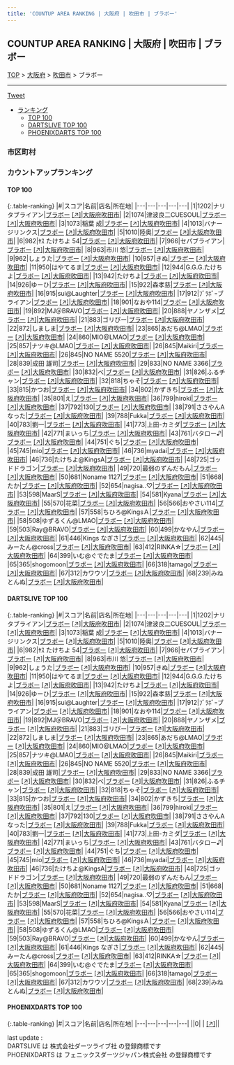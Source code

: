 ```yaml
---
title: 'COUNTUP AREA RANKING | 大阪府 | 吹田市 | ブラボー'
---
```

## COUNTUP AREA RANKING | 大阪府 | 吹田市 | ブラボー

[TOP](/darts/rank/) > [大阪府](/darts/rank/大阪府/) > [吹田市](/darts/rank/大阪府/吹田市/) > ブラボー

___

<a href="https://twitter.com/share?ref_src=twsrc%5Etfw" data-text="COUNTUP AREA RANKING | 大阪府吹田市ブラボー" class="twitter-share-button" data-hashtags="DARTSLIVE,PHOENIXDARTS,darts,ダーツ" data-show-count="false">Tweet</a>

* [ランキング](#カウントアップランキング)
    * [TOP 100](#top-100)
    * [DARTSLIVE TOP 100](#dartslive-top-100)
    * [PHOENIXDARTS TOP 100](#phoenixdarts-top-100)

### 市区町村

<ul>

</ul>

### カウントアップランキング

#### TOP 100



{:.table-ranking}
|#|スコア|名前|店名|所在地|
|---|---|---|---|---|
|1|1202|<span class="rank-name-dl">ナリタブライアン</span>|<a href="/darts/rank/shops/81e2a47eedb2b3d00d9b047a20a7ba1e.html">ブラボー</a> <a href="https://search.dartslive.com/jp/shop/81e2a47eedb2b3d00d9b047a20a7ba1e">[↗]</a>|<a href="/darts/rank/大阪府/吹田市">大阪府吹田市</a>|
|2|1074|<span class="rank-name-dl">津波良二CUESOUL</span>|<a href="/darts/rank/shops/81e2a47eedb2b3d00d9b047a20a7ba1e.html">ブラボー</a> <a href="https://search.dartslive.com/jp/shop/81e2a47eedb2b3d00d9b047a20a7ba1e">[↗]</a>|<a href="/darts/rank/大阪府/吹田市">大阪府吹田市</a>|
|3|1073|<span class="rank-name-dl">稲葉 成</span>|<a href="/darts/rank/shops/81e2a47eedb2b3d00d9b047a20a7ba1e.html">ブラボー</a> <a href="https://search.dartslive.com/jp/shop/81e2a47eedb2b3d00d9b047a20a7ba1e">[↗]</a>|<a href="/darts/rank/大阪府/吹田市">大阪府吹田市</a>|
|4|1013|<span class="rank-name-dl">バナージリンクス</span>|<a href="/darts/rank/shops/81e2a47eedb2b3d00d9b047a20a7ba1e.html">ブラボー</a> <a href="https://search.dartslive.com/jp/shop/81e2a47eedb2b3d00d9b047a20a7ba1e">[↗]</a>|<a href="/darts/rank/大阪府/吹田市">大阪府吹田市</a>|
|5|1010|<span class="rank-name-dl">陸奥</span>|<a href="/darts/rank/shops/81e2a47eedb2b3d00d9b047a20a7ba1e.html">ブラボー</a> <a href="https://search.dartslive.com/jp/shop/81e2a47eedb2b3d00d9b047a20a7ba1e">[↗]</a>|<a href="/darts/rank/大阪府/吹田市">大阪府吹田市</a>|
|6|982|<span class="rank-name-dl">ﾔｽ たけちよ 54</span>|<a href="/darts/rank/shops/81e2a47eedb2b3d00d9b047a20a7ba1e.html">ブラボー</a> <a href="https://search.dartslive.com/jp/shop/81e2a47eedb2b3d00d9b047a20a7ba1e">[↗]</a>|<a href="/darts/rank/大阪府/吹田市">大阪府吹田市</a>|
|7|966|<span class="rank-name-dl">セパブライアン</span>|<a href="/darts/rank/shops/81e2a47eedb2b3d00d9b047a20a7ba1e.html">ブラボー</a> <a href="https://search.dartslive.com/jp/shop/81e2a47eedb2b3d00d9b047a20a7ba1e">[↗]</a>|<a href="/darts/rank/大阪府/吹田市">大阪府吹田市</a>|
|8|963|<span class="rank-name-dl">市川 悠</span>|<a href="/darts/rank/shops/81e2a47eedb2b3d00d9b047a20a7ba1e.html">ブラボー</a> <a href="https://search.dartslive.com/jp/shop/81e2a47eedb2b3d00d9b047a20a7ba1e">[↗]</a>|<a href="/darts/rank/大阪府/吹田市">大阪府吹田市</a>|
|9|962|<span class="rank-name-dl">しょうた</span>|<a href="/darts/rank/shops/81e2a47eedb2b3d00d9b047a20a7ba1e.html">ブラボー</a> <a href="https://search.dartslive.com/jp/shop/81e2a47eedb2b3d00d9b047a20a7ba1e">[↗]</a>|<a href="/darts/rank/大阪府/吹田市">大阪府吹田市</a>|
|10|957|<span class="rank-name-dl">きぬ</span>|<a href="/darts/rank/shops/81e2a47eedb2b3d00d9b047a20a7ba1e.html">ブラボー</a> <a href="https://search.dartslive.com/jp/shop/81e2a47eedb2b3d00d9b047a20a7ba1e">[↗]</a>|<a href="/darts/rank/大阪府/吹田市">大阪府吹田市</a>|
|11|950|<span class="rank-name-dl">はやてるま</span>|<a href="/darts/rank/shops/81e2a47eedb2b3d00d9b047a20a7ba1e.html">ブラボー</a> <a href="https://search.dartslive.com/jp/shop/81e2a47eedb2b3d00d9b047a20a7ba1e">[↗]</a>|<a href="/darts/rank/大阪府/吹田市">大阪府吹田市</a>|
|12|944|<span class="rank-name-dl">G.G.G.たけちよ</span>|<a href="/darts/rank/shops/81e2a47eedb2b3d00d9b047a20a7ba1e.html">ブラボー</a> <a href="https://search.dartslive.com/jp/shop/81e2a47eedb2b3d00d9b047a20a7ba1e">[↗]</a>|<a href="/darts/rank/大阪府/吹田市">大阪府吹田市</a>|
|13|942|<span class="rank-name-dl">たけちよ</span>|<a href="/darts/rank/shops/81e2a47eedb2b3d00d9b047a20a7ba1e.html">ブラボー</a> <a href="https://search.dartslive.com/jp/shop/81e2a47eedb2b3d00d9b047a20a7ba1e">[↗]</a>|<a href="/darts/rank/大阪府/吹田市">大阪府吹田市</a>|
|14|926|<span class="rank-name-dl">ゆーひ</span>|<a href="/darts/rank/shops/81e2a47eedb2b3d00d9b047a20a7ba1e.html">ブラボー</a> <a href="https://search.dartslive.com/jp/shop/81e2a47eedb2b3d00d9b047a20a7ba1e">[↗]</a>|<a href="/darts/rank/大阪府/吹田市">大阪府吹田市</a>|
|15|922|<span class="rank-name-dl">森孝慈</span>|<a href="/darts/rank/shops/81e2a47eedb2b3d00d9b047a20a7ba1e.html">ブラボー</a> <a href="https://search.dartslive.com/jp/shop/81e2a47eedb2b3d00d9b047a20a7ba1e">[↗]</a>|<a href="/darts/rank/大阪府/吹田市">大阪府吹田市</a>|
|16|915|<span class="rank-name-dl">sui@Laughter</span>|<a href="/darts/rank/shops/81e2a47eedb2b3d00d9b047a20a7ba1e.html">ブラボー</a> <a href="https://search.dartslive.com/jp/shop/81e2a47eedb2b3d00d9b047a20a7ba1e">[↗]</a>|<a href="/darts/rank/大阪府/吹田市">大阪府吹田市</a>|
|17|912|<span class="rank-name-dl">ﾌﾞﾗﾎﾞｰブライアン</span>|<a href="/darts/rank/shops/81e2a47eedb2b3d00d9b047a20a7ba1e.html">ブラボー</a> <a href="https://search.dartslive.com/jp/shop/81e2a47eedb2b3d00d9b047a20a7ba1e">[↗]</a>|<a href="/darts/rank/大阪府/吹田市">大阪府吹田市</a>|
|18|901|<span class="rank-name-dl">なおや114</span>|<a href="/darts/rank/shops/81e2a47eedb2b3d00d9b047a20a7ba1e.html">ブラボー</a> <a href="https://search.dartslive.com/jp/shop/81e2a47eedb2b3d00d9b047a20a7ba1e">[↗]</a>|<a href="/darts/rank/大阪府/吹田市">大阪府吹田市</a>|
|19|892|<span class="rank-name-dl">MJ＠BRAVO</span>|<a href="/darts/rank/shops/81e2a47eedb2b3d00d9b047a20a7ba1e.html">ブラボー</a> <a href="https://search.dartslive.com/jp/shop/81e2a47eedb2b3d00d9b047a20a7ba1e">[↗]</a>|<a href="/darts/rank/大阪府/吹田市">大阪府吹田市</a>|
|20|888|<span class="rank-name-dl">ヤノンザメ</span>|<a href="/darts/rank/shops/81e2a47eedb2b3d00d9b047a20a7ba1e.html">ブラボー</a> <a href="https://search.dartslive.com/jp/shop/81e2a47eedb2b3d00d9b047a20a7ba1e">[↗]</a>|<a href="/darts/rank/大阪府/吹田市">大阪府吹田市</a>|
|21|883|<span class="rank-name-dl">ゴリぴー</span>|<a href="/darts/rank/shops/81e2a47eedb2b3d00d9b047a20a7ba1e.html">ブラボー</a> <a href="https://search.dartslive.com/jp/shop/81e2a47eedb2b3d00d9b047a20a7ba1e">[↗]</a>|<a href="/darts/rank/大阪府/吹田市">大阪府吹田市</a>|
|22|872|<span class="rank-name-dl">しましま</span>|<a href="/darts/rank/shops/81e2a47eedb2b3d00d9b047a20a7ba1e.html">ブラボー</a> <a href="https://search.dartslive.com/jp/shop/81e2a47eedb2b3d00d9b047a20a7ba1e">[↗]</a>|<a href="/darts/rank/大阪府/吹田市">大阪府吹田市</a>|
|23|865|<span class="rank-name-dl">あだち@LMAO</span>|<a href="/darts/rank/shops/81e2a47eedb2b3d00d9b047a20a7ba1e.html">ブラボー</a> <a href="https://search.dartslive.com/jp/shop/81e2a47eedb2b3d00d9b047a20a7ba1e">[↗]</a>|<a href="/darts/rank/大阪府/吹田市">大阪府吹田市</a>|
|24|860|<span class="rank-name-dl">MIO@LMAO</span>|<a href="/darts/rank/shops/81e2a47eedb2b3d00d9b047a20a7ba1e.html">ブラボー</a> <a href="https://search.dartslive.com/jp/shop/81e2a47eedb2b3d00d9b047a20a7ba1e">[↗]</a>|<a href="/darts/rank/大阪府/吹田市">大阪府吹田市</a>|
|25|857|<span class="rank-name-dl">ナツキ@LMAO</span>|<a href="/darts/rank/shops/81e2a47eedb2b3d00d9b047a20a7ba1e.html">ブラボー</a> <a href="https://search.dartslive.com/jp/shop/81e2a47eedb2b3d00d9b047a20a7ba1e">[↗]</a>|<a href="/darts/rank/大阪府/吹田市">大阪府吹田市</a>|
|26|845|<span class="rank-name-dl">Maikiri</span>|<a href="/darts/rank/shops/81e2a47eedb2b3d00d9b047a20a7ba1e.html">ブラボー</a> <a href="https://search.dartslive.com/jp/shop/81e2a47eedb2b3d00d9b047a20a7ba1e">[↗]</a>|<a href="/darts/rank/大阪府/吹田市">大阪府吹田市</a>|
|26|845|<span class="rank-name-dl">NO NAME 5520</span>|<a href="/darts/rank/shops/81e2a47eedb2b3d00d9b047a20a7ba1e.html">ブラボー</a> <a href="https://search.dartslive.com/jp/shop/81e2a47eedb2b3d00d9b047a20a7ba1e">[↗]</a>|<a href="/darts/rank/大阪府/吹田市">大阪府吹田市</a>|
|28|839|<span class="rank-name-dl">成田 雄司</span>|<a href="/darts/rank/shops/81e2a47eedb2b3d00d9b047a20a7ba1e.html">ブラボー</a> <a href="https://search.dartslive.com/jp/shop/81e2a47eedb2b3d00d9b047a20a7ba1e">[↗]</a>|<a href="/darts/rank/大阪府/吹田市">大阪府吹田市</a>|
|29|833|<span class="rank-name-dl">NO NAME 3366</span>|<a href="/darts/rank/shops/81e2a47eedb2b3d00d9b047a20a7ba1e.html">ブラボー</a> <a href="https://search.dartslive.com/jp/shop/81e2a47eedb2b3d00d9b047a20a7ba1e">[↗]</a>|<a href="/darts/rank/大阪府/吹田市">大阪府吹田市</a>|
|30|832|<span class="rank-name-dl">べ</span>|<a href="/darts/rank/shops/81e2a47eedb2b3d00d9b047a20a7ba1e.html">ブラボー</a> <a href="https://search.dartslive.com/jp/shop/81e2a47eedb2b3d00d9b047a20a7ba1e">[↗]</a>|<a href="/darts/rank/大阪府/吹田市">大阪府吹田市</a>|
|31|826|<span class="rank-name-dl">ふるチャン</span>|<a href="/darts/rank/shops/81e2a47eedb2b3d00d9b047a20a7ba1e.html">ブラボー</a> <a href="https://search.dartslive.com/jp/shop/81e2a47eedb2b3d00d9b047a20a7ba1e">[↗]</a>|<a href="/darts/rank/大阪府/吹田市">大阪府吹田市</a>|
|32|818|<span class="rank-name-dl">ちゃそ</span>|<a href="/darts/rank/shops/81e2a47eedb2b3d00d9b047a20a7ba1e.html">ブラボー</a> <a href="https://search.dartslive.com/jp/shop/81e2a47eedb2b3d00d9b047a20a7ba1e">[↗]</a>|<a href="/darts/rank/大阪府/吹田市">大阪府吹田市</a>|
|33|815|<span class="rank-name-dl">かつお</span>|<a href="/darts/rank/shops/81e2a47eedb2b3d00d9b047a20a7ba1e.html">ブラボー</a> <a href="https://search.dartslive.com/jp/shop/81e2a47eedb2b3d00d9b047a20a7ba1e">[↗]</a>|<a href="/darts/rank/大阪府/吹田市">大阪府吹田市</a>|
|34|802|<span class="rank-name-dl">かずきち</span>|<a href="/darts/rank/shops/81e2a47eedb2b3d00d9b047a20a7ba1e.html">ブラボー</a> <a href="https://search.dartslive.com/jp/shop/81e2a47eedb2b3d00d9b047a20a7ba1e">[↗]</a>|<a href="/darts/rank/大阪府/吹田市">大阪府吹田市</a>|
|35|801|<span class="rank-name-dl">え</span>|<a href="/darts/rank/shops/81e2a47eedb2b3d00d9b047a20a7ba1e.html">ブラボー</a> <a href="https://search.dartslive.com/jp/shop/81e2a47eedb2b3d00d9b047a20a7ba1e">[↗]</a>|<a href="/darts/rank/大阪府/吹田市">大阪府吹田市</a>|
|36|799|<span class="rank-name-dl">hiroki</span>|<a href="/darts/rank/shops/81e2a47eedb2b3d00d9b047a20a7ba1e.html">ブラボー</a> <a href="https://search.dartslive.com/jp/shop/81e2a47eedb2b3d00d9b047a20a7ba1e">[↗]</a>|<a href="/darts/rank/大阪府/吹田市">大阪府吹田市</a>|
|37|792|<span class="rank-name-dl">130</span>|<a href="/darts/rank/shops/81e2a47eedb2b3d00d9b047a20a7ba1e.html">ブラボー</a> <a href="https://search.dartslive.com/jp/shop/81e2a47eedb2b3d00d9b047a20a7ba1e">[↗]</a>|<a href="/darts/rank/大阪府/吹田市">大阪府吹田市</a>|
|38|791|<span class="rank-name-dl">ささやんAなった</span>|<a href="/darts/rank/shops/81e2a47eedb2b3d00d9b047a20a7ba1e.html">ブラボー</a> <a href="https://search.dartslive.com/jp/shop/81e2a47eedb2b3d00d9b047a20a7ba1e">[↗]</a>|<a href="/darts/rank/大阪府/吹田市">大阪府吹田市</a>|
|39|788|<span class="rank-name-dl">Fukka</span>|<a href="/darts/rank/shops/81e2a47eedb2b3d00d9b047a20a7ba1e.html">ブラボー</a> <a href="https://search.dartslive.com/jp/shop/81e2a47eedb2b3d00d9b047a20a7ba1e">[↗]</a>|<a href="/darts/rank/大阪府/吹田市">大阪府吹田市</a>|
|40|783|<span class="rank-name-dl">劉一</span>|<a href="/darts/rank/shops/81e2a47eedb2b3d00d9b047a20a7ba1e.html">ブラボー</a> <a href="https://search.dartslive.com/jp/shop/81e2a47eedb2b3d00d9b047a20a7ba1e">[↗]</a>|<a href="/darts/rank/大阪府/吹田市">大阪府吹田市</a>|
|41|773|<span class="rank-name-dl">上田-カミダ</span>|<a href="/darts/rank/shops/81e2a47eedb2b3d00d9b047a20a7ba1e.html">ブラボー</a> <a href="https://search.dartslive.com/jp/shop/81e2a47eedb2b3d00d9b047a20a7ba1e">[↗]</a>|<a href="/darts/rank/大阪府/吹田市">大阪府吹田市</a>|
|42|771|<span class="rank-name-dl">まいっち</span>|<a href="/darts/rank/shops/81e2a47eedb2b3d00d9b047a20a7ba1e.html">ブラボー</a> <a href="https://search.dartslive.com/jp/shop/81e2a47eedb2b3d00d9b047a20a7ba1e">[↗]</a>|<a href="/darts/rank/大阪府/吹田市">大阪府吹田市</a>|
|43|761|<span class="rank-name-dl">バタロー♪</span>|<a href="/darts/rank/shops/81e2a47eedb2b3d00d9b047a20a7ba1e.html">ブラボー</a> <a href="https://search.dartslive.com/jp/shop/81e2a47eedb2b3d00d9b047a20a7ba1e">[↗]</a>|<a href="/darts/rank/大阪府/吹田市">大阪府吹田市</a>|
|44|751|<span class="rank-name-dl">ぐち</span>|<a href="/darts/rank/shops/81e2a47eedb2b3d00d9b047a20a7ba1e.html">ブラボー</a> <a href="https://search.dartslive.com/jp/shop/81e2a47eedb2b3d00d9b047a20a7ba1e">[↗]</a>|<a href="/darts/rank/大阪府/吹田市">大阪府吹田市</a>|
|45|745|<span class="rank-name-dl">mio</span>|<a href="/darts/rank/shops/81e2a47eedb2b3d00d9b047a20a7ba1e.html">ブラボー</a> <a href="https://search.dartslive.com/jp/shop/81e2a47eedb2b3d00d9b047a20a7ba1e">[↗]</a>|<a href="/darts/rank/大阪府/吹田市">大阪府吹田市</a>|
|46|736|<span class="rank-name-dl">myadai</span>|<a href="/darts/rank/shops/81e2a47eedb2b3d00d9b047a20a7ba1e.html">ブラボー</a> <a href="https://search.dartslive.com/jp/shop/81e2a47eedb2b3d00d9b047a20a7ba1e">[↗]</a>|<a href="/darts/rank/大阪府/吹田市">大阪府吹田市</a>|
|46|736|<span class="rank-name-dl">たけちよ@KingsA</span>|<a href="/darts/rank/shops/81e2a47eedb2b3d00d9b047a20a7ba1e.html">ブラボー</a> <a href="https://search.dartslive.com/jp/shop/81e2a47eedb2b3d00d9b047a20a7ba1e">[↗]</a>|<a href="/darts/rank/大阪府/吹田市">大阪府吹田市</a>|
|48|725|<span class="rank-name-dl">ゴッドドラゴン</span>|<a href="/darts/rank/shops/81e2a47eedb2b3d00d9b047a20a7ba1e.html">ブラボー</a> <a href="https://search.dartslive.com/jp/shop/81e2a47eedb2b3d00d9b047a20a7ba1e">[↗]</a>|<a href="/darts/rank/大阪府/吹田市">大阪府吹田市</a>|
|49|720|<span class="rank-name-dl">最弱のずんだもん</span>|<a href="/darts/rank/shops/81e2a47eedb2b3d00d9b047a20a7ba1e.html">ブラボー</a> <a href="https://search.dartslive.com/jp/shop/81e2a47eedb2b3d00d9b047a20a7ba1e">[↗]</a>|<a href="/darts/rank/大阪府/吹田市">大阪府吹田市</a>|
|50|681|<span class="rank-name-dl">Noname 1127</span>|<a href="/darts/rank/shops/81e2a47eedb2b3d00d9b047a20a7ba1e.html">ブラボー</a> <a href="https://search.dartslive.com/jp/shop/81e2a47eedb2b3d00d9b047a20a7ba1e">[↗]</a>|<a href="/darts/rank/大阪府/吹田市">大阪府吹田市</a>|
|51|668|<span class="rank-name-dl">たか</span>|<a href="/darts/rank/shops/81e2a47eedb2b3d00d9b047a20a7ba1e.html">ブラボー</a> <a href="https://search.dartslive.com/jp/shop/81e2a47eedb2b3d00d9b047a20a7ba1e">[↗]</a>|<a href="/darts/rank/大阪府/吹田市">大阪府吹田市</a>|
|52|654|<span class="rank-name-dl">nagisa..♡</span>|<a href="/darts/rank/shops/81e2a47eedb2b3d00d9b047a20a7ba1e.html">ブラボー</a> <a href="https://search.dartslive.com/jp/shop/81e2a47eedb2b3d00d9b047a20a7ba1e">[↗]</a>|<a href="/darts/rank/大阪府/吹田市">大阪府吹田市</a>|
|53|598|<span class="rank-name-dl">MaarS</span>|<a href="/darts/rank/shops/81e2a47eedb2b3d00d9b047a20a7ba1e.html">ブラボー</a> <a href="https://search.dartslive.com/jp/shop/81e2a47eedb2b3d00d9b047a20a7ba1e">[↗]</a>|<a href="/darts/rank/大阪府/吹田市">大阪府吹田市</a>|
|54|581|<span class="rank-name-dl">Kyana</span>|<a href="/darts/rank/shops/81e2a47eedb2b3d00d9b047a20a7ba1e.html">ブラボー</a> <a href="https://search.dartslive.com/jp/shop/81e2a47eedb2b3d00d9b047a20a7ba1e">[↗]</a>|<a href="/darts/rank/大阪府/吹田市">大阪府吹田市</a>|
|55|570|<span class="rank-name-dl">花菜</span>|<a href="/darts/rank/shops/81e2a47eedb2b3d00d9b047a20a7ba1e.html">ブラボー</a> <a href="https://search.dartslive.com/jp/shop/81e2a47eedb2b3d00d9b047a20a7ba1e">[↗]</a>|<a href="/darts/rank/大阪府/吹田市">大阪府吹田市</a>|
|56|566|<span class="rank-name-dl">おやさい114</span>|<a href="/darts/rank/shops/81e2a47eedb2b3d00d9b047a20a7ba1e.html">ブラボー</a> <a href="https://search.dartslive.com/jp/shop/81e2a47eedb2b3d00d9b047a20a7ba1e">[↗]</a>|<a href="/darts/rank/大阪府/吹田市">大阪府吹田市</a>|
|57|558|<span class="rank-name-dl">ちひろ@KingsＡ</span>|<a href="/darts/rank/shops/81e2a47eedb2b3d00d9b047a20a7ba1e.html">ブラボー</a> <a href="https://search.dartslive.com/jp/shop/81e2a47eedb2b3d00d9b047a20a7ba1e">[↗]</a>|<a href="/darts/rank/大阪府/吹田市">大阪府吹田市</a>|
|58|508|<span class="rank-name-dl">ゆずるくん@LMAO</span>|<a href="/darts/rank/shops/81e2a47eedb2b3d00d9b047a20a7ba1e.html">ブラボー</a> <a href="https://search.dartslive.com/jp/shop/81e2a47eedb2b3d00d9b047a20a7ba1e">[↗]</a>|<a href="/darts/rank/大阪府/吹田市">大阪府吹田市</a>|
|59|503|<span class="rank-name-dl">Ray@BRAVO</span>|<a href="/darts/rank/shops/81e2a47eedb2b3d00d9b047a20a7ba1e.html">ブラボー</a> <a href="https://search.dartslive.com/jp/shop/81e2a47eedb2b3d00d9b047a20a7ba1e">[↗]</a>|<a href="/darts/rank/大阪府/吹田市">大阪府吹田市</a>|
|60|499|<span class="rank-name-dl">かなやん</span>|<a href="/darts/rank/shops/81e2a47eedb2b3d00d9b047a20a7ba1e.html">ブラボー</a> <a href="https://search.dartslive.com/jp/shop/81e2a47eedb2b3d00d9b047a20a7ba1e">[↗]</a>|<a href="/darts/rank/大阪府/吹田市">大阪府吹田市</a>|
|61|446|<span class="rank-name-dl">Kings なぎさ</span>|<a href="/darts/rank/shops/81e2a47eedb2b3d00d9b047a20a7ba1e.html">ブラボー</a> <a href="https://search.dartslive.com/jp/shop/81e2a47eedb2b3d00d9b047a20a7ba1e">[↗]</a>|<a href="/darts/rank/大阪府/吹田市">大阪府吹田市</a>|
|62|445|<span class="rank-name-dl">みーたん@cross</span>|<a href="/darts/rank/shops/81e2a47eedb2b3d00d9b047a20a7ba1e.html">ブラボー</a> <a href="https://search.dartslive.com/jp/shop/81e2a47eedb2b3d00d9b047a20a7ba1e">[↗]</a>|<a href="/darts/rank/大阪府/吹田市">大阪府吹田市</a>|
|63|412|<span class="rank-name-dl">RINKA☆</span>|<a href="/darts/rank/shops/81e2a47eedb2b3d00d9b047a20a7ba1e.html">ブラボー</a> <a href="https://search.dartslive.com/jp/shop/81e2a47eedb2b3d00d9b047a20a7ba1e">[↗]</a>|<a href="/darts/rank/大阪府/吹田市">大阪府吹田市</a>|
|64|399|<span class="rank-name-dl">いむ@ぐでたま</span>|<a href="/darts/rank/shops/81e2a47eedb2b3d00d9b047a20a7ba1e.html">ブラボー</a> <a href="https://search.dartslive.com/jp/shop/81e2a47eedb2b3d00d9b047a20a7ba1e">[↗]</a>|<a href="/darts/rank/大阪府/吹田市">大阪府吹田市</a>|
|65|365|<span class="rank-name-dl">shogomoon</span>|<a href="/darts/rank/shops/81e2a47eedb2b3d00d9b047a20a7ba1e.html">ブラボー</a> <a href="https://search.dartslive.com/jp/shop/81e2a47eedb2b3d00d9b047a20a7ba1e">[↗]</a>|<a href="/darts/rank/大阪府/吹田市">大阪府吹田市</a>|
|66|318|<span class="rank-name-dl">tamago</span>|<a href="/darts/rank/shops/81e2a47eedb2b3d00d9b047a20a7ba1e.html">ブラボー</a> <a href="https://search.dartslive.com/jp/shop/81e2a47eedb2b3d00d9b047a20a7ba1e">[↗]</a>|<a href="/darts/rank/大阪府/吹田市">大阪府吹田市</a>|
|67|312|<span class="rank-name-dl">カワウソ</span>|<a href="/darts/rank/shops/81e2a47eedb2b3d00d9b047a20a7ba1e.html">ブラボー</a> <a href="https://search.dartslive.com/jp/shop/81e2a47eedb2b3d00d9b047a20a7ba1e">[↗]</a>|<a href="/darts/rank/大阪府/吹田市">大阪府吹田市</a>|
|68|239|<span class="rank-name-dl">みねとんぬ</span>|<a href="/darts/rank/shops/81e2a47eedb2b3d00d9b047a20a7ba1e.html">ブラボー</a> <a href="https://search.dartslive.com/jp/shop/81e2a47eedb2b3d00d9b047a20a7ba1e">[↗]</a>|<a href="/darts/rank/大阪府/吹田市">大阪府吹田市</a>|


#### DARTSLIVE TOP 100



{:.table-ranking}
|#|スコア|名前|店名|所在地|
|---|---|---|---|---|
|1|1202|<span class="rank-name-dl">ナリタブライアン</span>|<a href="/darts/rank/shops/81e2a47eedb2b3d00d9b047a20a7ba1e.html">ブラボー</a> <a href="https://search.dartslive.com/jp/shop/81e2a47eedb2b3d00d9b047a20a7ba1e">[↗]</a>|<a href="/darts/rank/大阪府/吹田市">大阪府吹田市</a>|
|2|1074|<span class="rank-name-dl">津波良二CUESOUL</span>|<a href="/darts/rank/shops/81e2a47eedb2b3d00d9b047a20a7ba1e.html">ブラボー</a> <a href="https://search.dartslive.com/jp/shop/81e2a47eedb2b3d00d9b047a20a7ba1e">[↗]</a>|<a href="/darts/rank/大阪府/吹田市">大阪府吹田市</a>|
|3|1073|<span class="rank-name-dl">稲葉 成</span>|<a href="/darts/rank/shops/81e2a47eedb2b3d00d9b047a20a7ba1e.html">ブラボー</a> <a href="https://search.dartslive.com/jp/shop/81e2a47eedb2b3d00d9b047a20a7ba1e">[↗]</a>|<a href="/darts/rank/大阪府/吹田市">大阪府吹田市</a>|
|4|1013|<span class="rank-name-dl">バナージリンクス</span>|<a href="/darts/rank/shops/81e2a47eedb2b3d00d9b047a20a7ba1e.html">ブラボー</a> <a href="https://search.dartslive.com/jp/shop/81e2a47eedb2b3d00d9b047a20a7ba1e">[↗]</a>|<a href="/darts/rank/大阪府/吹田市">大阪府吹田市</a>|
|5|1010|<span class="rank-name-dl">陸奥</span>|<a href="/darts/rank/shops/81e2a47eedb2b3d00d9b047a20a7ba1e.html">ブラボー</a> <a href="https://search.dartslive.com/jp/shop/81e2a47eedb2b3d00d9b047a20a7ba1e">[↗]</a>|<a href="/darts/rank/大阪府/吹田市">大阪府吹田市</a>|
|6|982|<span class="rank-name-dl">ﾔｽ たけちよ 54</span>|<a href="/darts/rank/shops/81e2a47eedb2b3d00d9b047a20a7ba1e.html">ブラボー</a> <a href="https://search.dartslive.com/jp/shop/81e2a47eedb2b3d00d9b047a20a7ba1e">[↗]</a>|<a href="/darts/rank/大阪府/吹田市">大阪府吹田市</a>|
|7|966|<span class="rank-name-dl">セパブライアン</span>|<a href="/darts/rank/shops/81e2a47eedb2b3d00d9b047a20a7ba1e.html">ブラボー</a> <a href="https://search.dartslive.com/jp/shop/81e2a47eedb2b3d00d9b047a20a7ba1e">[↗]</a>|<a href="/darts/rank/大阪府/吹田市">大阪府吹田市</a>|
|8|963|<span class="rank-name-dl">市川 悠</span>|<a href="/darts/rank/shops/81e2a47eedb2b3d00d9b047a20a7ba1e.html">ブラボー</a> <a href="https://search.dartslive.com/jp/shop/81e2a47eedb2b3d00d9b047a20a7ba1e">[↗]</a>|<a href="/darts/rank/大阪府/吹田市">大阪府吹田市</a>|
|9|962|<span class="rank-name-dl">しょうた</span>|<a href="/darts/rank/shops/81e2a47eedb2b3d00d9b047a20a7ba1e.html">ブラボー</a> <a href="https://search.dartslive.com/jp/shop/81e2a47eedb2b3d00d9b047a20a7ba1e">[↗]</a>|<a href="/darts/rank/大阪府/吹田市">大阪府吹田市</a>|
|10|957|<span class="rank-name-dl">きぬ</span>|<a href="/darts/rank/shops/81e2a47eedb2b3d00d9b047a20a7ba1e.html">ブラボー</a> <a href="https://search.dartslive.com/jp/shop/81e2a47eedb2b3d00d9b047a20a7ba1e">[↗]</a>|<a href="/darts/rank/大阪府/吹田市">大阪府吹田市</a>|
|11|950|<span class="rank-name-dl">はやてるま</span>|<a href="/darts/rank/shops/81e2a47eedb2b3d00d9b047a20a7ba1e.html">ブラボー</a> <a href="https://search.dartslive.com/jp/shop/81e2a47eedb2b3d00d9b047a20a7ba1e">[↗]</a>|<a href="/darts/rank/大阪府/吹田市">大阪府吹田市</a>|
|12|944|<span class="rank-name-dl">G.G.G.たけちよ</span>|<a href="/darts/rank/shops/81e2a47eedb2b3d00d9b047a20a7ba1e.html">ブラボー</a> <a href="https://search.dartslive.com/jp/shop/81e2a47eedb2b3d00d9b047a20a7ba1e">[↗]</a>|<a href="/darts/rank/大阪府/吹田市">大阪府吹田市</a>|
|13|942|<span class="rank-name-dl">たけちよ</span>|<a href="/darts/rank/shops/81e2a47eedb2b3d00d9b047a20a7ba1e.html">ブラボー</a> <a href="https://search.dartslive.com/jp/shop/81e2a47eedb2b3d00d9b047a20a7ba1e">[↗]</a>|<a href="/darts/rank/大阪府/吹田市">大阪府吹田市</a>|
|14|926|<span class="rank-name-dl">ゆーひ</span>|<a href="/darts/rank/shops/81e2a47eedb2b3d00d9b047a20a7ba1e.html">ブラボー</a> <a href="https://search.dartslive.com/jp/shop/81e2a47eedb2b3d00d9b047a20a7ba1e">[↗]</a>|<a href="/darts/rank/大阪府/吹田市">大阪府吹田市</a>|
|15|922|<span class="rank-name-dl">森孝慈</span>|<a href="/darts/rank/shops/81e2a47eedb2b3d00d9b047a20a7ba1e.html">ブラボー</a> <a href="https://search.dartslive.com/jp/shop/81e2a47eedb2b3d00d9b047a20a7ba1e">[↗]</a>|<a href="/darts/rank/大阪府/吹田市">大阪府吹田市</a>|
|16|915|<span class="rank-name-dl">sui@Laughter</span>|<a href="/darts/rank/shops/81e2a47eedb2b3d00d9b047a20a7ba1e.html">ブラボー</a> <a href="https://search.dartslive.com/jp/shop/81e2a47eedb2b3d00d9b047a20a7ba1e">[↗]</a>|<a href="/darts/rank/大阪府/吹田市">大阪府吹田市</a>|
|17|912|<span class="rank-name-dl">ﾌﾞﾗﾎﾞｰブライアン</span>|<a href="/darts/rank/shops/81e2a47eedb2b3d00d9b047a20a7ba1e.html">ブラボー</a> <a href="https://search.dartslive.com/jp/shop/81e2a47eedb2b3d00d9b047a20a7ba1e">[↗]</a>|<a href="/darts/rank/大阪府/吹田市">大阪府吹田市</a>|
|18|901|<span class="rank-name-dl">なおや114</span>|<a href="/darts/rank/shops/81e2a47eedb2b3d00d9b047a20a7ba1e.html">ブラボー</a> <a href="https://search.dartslive.com/jp/shop/81e2a47eedb2b3d00d9b047a20a7ba1e">[↗]</a>|<a href="/darts/rank/大阪府/吹田市">大阪府吹田市</a>|
|19|892|<span class="rank-name-dl">MJ＠BRAVO</span>|<a href="/darts/rank/shops/81e2a47eedb2b3d00d9b047a20a7ba1e.html">ブラボー</a> <a href="https://search.dartslive.com/jp/shop/81e2a47eedb2b3d00d9b047a20a7ba1e">[↗]</a>|<a href="/darts/rank/大阪府/吹田市">大阪府吹田市</a>|
|20|888|<span class="rank-name-dl">ヤノンザメ</span>|<a href="/darts/rank/shops/81e2a47eedb2b3d00d9b047a20a7ba1e.html">ブラボー</a> <a href="https://search.dartslive.com/jp/shop/81e2a47eedb2b3d00d9b047a20a7ba1e">[↗]</a>|<a href="/darts/rank/大阪府/吹田市">大阪府吹田市</a>|
|21|883|<span class="rank-name-dl">ゴリぴー</span>|<a href="/darts/rank/shops/81e2a47eedb2b3d00d9b047a20a7ba1e.html">ブラボー</a> <a href="https://search.dartslive.com/jp/shop/81e2a47eedb2b3d00d9b047a20a7ba1e">[↗]</a>|<a href="/darts/rank/大阪府/吹田市">大阪府吹田市</a>|
|22|872|<span class="rank-name-dl">しましま</span>|<a href="/darts/rank/shops/81e2a47eedb2b3d00d9b047a20a7ba1e.html">ブラボー</a> <a href="https://search.dartslive.com/jp/shop/81e2a47eedb2b3d00d9b047a20a7ba1e">[↗]</a>|<a href="/darts/rank/大阪府/吹田市">大阪府吹田市</a>|
|23|865|<span class="rank-name-dl">あだち@LMAO</span>|<a href="/darts/rank/shops/81e2a47eedb2b3d00d9b047a20a7ba1e.html">ブラボー</a> <a href="https://search.dartslive.com/jp/shop/81e2a47eedb2b3d00d9b047a20a7ba1e">[↗]</a>|<a href="/darts/rank/大阪府/吹田市">大阪府吹田市</a>|
|24|860|<span class="rank-name-dl">MIO@LMAO</span>|<a href="/darts/rank/shops/81e2a47eedb2b3d00d9b047a20a7ba1e.html">ブラボー</a> <a href="https://search.dartslive.com/jp/shop/81e2a47eedb2b3d00d9b047a20a7ba1e">[↗]</a>|<a href="/darts/rank/大阪府/吹田市">大阪府吹田市</a>|
|25|857|<span class="rank-name-dl">ナツキ@LMAO</span>|<a href="/darts/rank/shops/81e2a47eedb2b3d00d9b047a20a7ba1e.html">ブラボー</a> <a href="https://search.dartslive.com/jp/shop/81e2a47eedb2b3d00d9b047a20a7ba1e">[↗]</a>|<a href="/darts/rank/大阪府/吹田市">大阪府吹田市</a>|
|26|845|<span class="rank-name-dl">Maikiri</span>|<a href="/darts/rank/shops/81e2a47eedb2b3d00d9b047a20a7ba1e.html">ブラボー</a> <a href="https://search.dartslive.com/jp/shop/81e2a47eedb2b3d00d9b047a20a7ba1e">[↗]</a>|<a href="/darts/rank/大阪府/吹田市">大阪府吹田市</a>|
|26|845|<span class="rank-name-dl">NO NAME 5520</span>|<a href="/darts/rank/shops/81e2a47eedb2b3d00d9b047a20a7ba1e.html">ブラボー</a> <a href="https://search.dartslive.com/jp/shop/81e2a47eedb2b3d00d9b047a20a7ba1e">[↗]</a>|<a href="/darts/rank/大阪府/吹田市">大阪府吹田市</a>|
|28|839|<span class="rank-name-dl">成田 雄司</span>|<a href="/darts/rank/shops/81e2a47eedb2b3d00d9b047a20a7ba1e.html">ブラボー</a> <a href="https://search.dartslive.com/jp/shop/81e2a47eedb2b3d00d9b047a20a7ba1e">[↗]</a>|<a href="/darts/rank/大阪府/吹田市">大阪府吹田市</a>|
|29|833|<span class="rank-name-dl">NO NAME 3366</span>|<a href="/darts/rank/shops/81e2a47eedb2b3d00d9b047a20a7ba1e.html">ブラボー</a> <a href="https://search.dartslive.com/jp/shop/81e2a47eedb2b3d00d9b047a20a7ba1e">[↗]</a>|<a href="/darts/rank/大阪府/吹田市">大阪府吹田市</a>|
|30|832|<span class="rank-name-dl">べ</span>|<a href="/darts/rank/shops/81e2a47eedb2b3d00d9b047a20a7ba1e.html">ブラボー</a> <a href="https://search.dartslive.com/jp/shop/81e2a47eedb2b3d00d9b047a20a7ba1e">[↗]</a>|<a href="/darts/rank/大阪府/吹田市">大阪府吹田市</a>|
|31|826|<span class="rank-name-dl">ふるチャン</span>|<a href="/darts/rank/shops/81e2a47eedb2b3d00d9b047a20a7ba1e.html">ブラボー</a> <a href="https://search.dartslive.com/jp/shop/81e2a47eedb2b3d00d9b047a20a7ba1e">[↗]</a>|<a href="/darts/rank/大阪府/吹田市">大阪府吹田市</a>|
|32|818|<span class="rank-name-dl">ちゃそ</span>|<a href="/darts/rank/shops/81e2a47eedb2b3d00d9b047a20a7ba1e.html">ブラボー</a> <a href="https://search.dartslive.com/jp/shop/81e2a47eedb2b3d00d9b047a20a7ba1e">[↗]</a>|<a href="/darts/rank/大阪府/吹田市">大阪府吹田市</a>|
|33|815|<span class="rank-name-dl">かつお</span>|<a href="/darts/rank/shops/81e2a47eedb2b3d00d9b047a20a7ba1e.html">ブラボー</a> <a href="https://search.dartslive.com/jp/shop/81e2a47eedb2b3d00d9b047a20a7ba1e">[↗]</a>|<a href="/darts/rank/大阪府/吹田市">大阪府吹田市</a>|
|34|802|<span class="rank-name-dl">かずきち</span>|<a href="/darts/rank/shops/81e2a47eedb2b3d00d9b047a20a7ba1e.html">ブラボー</a> <a href="https://search.dartslive.com/jp/shop/81e2a47eedb2b3d00d9b047a20a7ba1e">[↗]</a>|<a href="/darts/rank/大阪府/吹田市">大阪府吹田市</a>|
|35|801|<span class="rank-name-dl">え</span>|<a href="/darts/rank/shops/81e2a47eedb2b3d00d9b047a20a7ba1e.html">ブラボー</a> <a href="https://search.dartslive.com/jp/shop/81e2a47eedb2b3d00d9b047a20a7ba1e">[↗]</a>|<a href="/darts/rank/大阪府/吹田市">大阪府吹田市</a>|
|36|799|<span class="rank-name-dl">hiroki</span>|<a href="/darts/rank/shops/81e2a47eedb2b3d00d9b047a20a7ba1e.html">ブラボー</a> <a href="https://search.dartslive.com/jp/shop/81e2a47eedb2b3d00d9b047a20a7ba1e">[↗]</a>|<a href="/darts/rank/大阪府/吹田市">大阪府吹田市</a>|
|37|792|<span class="rank-name-dl">130</span>|<a href="/darts/rank/shops/81e2a47eedb2b3d00d9b047a20a7ba1e.html">ブラボー</a> <a href="https://search.dartslive.com/jp/shop/81e2a47eedb2b3d00d9b047a20a7ba1e">[↗]</a>|<a href="/darts/rank/大阪府/吹田市">大阪府吹田市</a>|
|38|791|<span class="rank-name-dl">ささやんAなった</span>|<a href="/darts/rank/shops/81e2a47eedb2b3d00d9b047a20a7ba1e.html">ブラボー</a> <a href="https://search.dartslive.com/jp/shop/81e2a47eedb2b3d00d9b047a20a7ba1e">[↗]</a>|<a href="/darts/rank/大阪府/吹田市">大阪府吹田市</a>|
|39|788|<span class="rank-name-dl">Fukka</span>|<a href="/darts/rank/shops/81e2a47eedb2b3d00d9b047a20a7ba1e.html">ブラボー</a> <a href="https://search.dartslive.com/jp/shop/81e2a47eedb2b3d00d9b047a20a7ba1e">[↗]</a>|<a href="/darts/rank/大阪府/吹田市">大阪府吹田市</a>|
|40|783|<span class="rank-name-dl">劉一</span>|<a href="/darts/rank/shops/81e2a47eedb2b3d00d9b047a20a7ba1e.html">ブラボー</a> <a href="https://search.dartslive.com/jp/shop/81e2a47eedb2b3d00d9b047a20a7ba1e">[↗]</a>|<a href="/darts/rank/大阪府/吹田市">大阪府吹田市</a>|
|41|773|<span class="rank-name-dl">上田-カミダ</span>|<a href="/darts/rank/shops/81e2a47eedb2b3d00d9b047a20a7ba1e.html">ブラボー</a> <a href="https://search.dartslive.com/jp/shop/81e2a47eedb2b3d00d9b047a20a7ba1e">[↗]</a>|<a href="/darts/rank/大阪府/吹田市">大阪府吹田市</a>|
|42|771|<span class="rank-name-dl">まいっち</span>|<a href="/darts/rank/shops/81e2a47eedb2b3d00d9b047a20a7ba1e.html">ブラボー</a> <a href="https://search.dartslive.com/jp/shop/81e2a47eedb2b3d00d9b047a20a7ba1e">[↗]</a>|<a href="/darts/rank/大阪府/吹田市">大阪府吹田市</a>|
|43|761|<span class="rank-name-dl">バタロー♪</span>|<a href="/darts/rank/shops/81e2a47eedb2b3d00d9b047a20a7ba1e.html">ブラボー</a> <a href="https://search.dartslive.com/jp/shop/81e2a47eedb2b3d00d9b047a20a7ba1e">[↗]</a>|<a href="/darts/rank/大阪府/吹田市">大阪府吹田市</a>|
|44|751|<span class="rank-name-dl">ぐち</span>|<a href="/darts/rank/shops/81e2a47eedb2b3d00d9b047a20a7ba1e.html">ブラボー</a> <a href="https://search.dartslive.com/jp/shop/81e2a47eedb2b3d00d9b047a20a7ba1e">[↗]</a>|<a href="/darts/rank/大阪府/吹田市">大阪府吹田市</a>|
|45|745|<span class="rank-name-dl">mio</span>|<a href="/darts/rank/shops/81e2a47eedb2b3d00d9b047a20a7ba1e.html">ブラボー</a> <a href="https://search.dartslive.com/jp/shop/81e2a47eedb2b3d00d9b047a20a7ba1e">[↗]</a>|<a href="/darts/rank/大阪府/吹田市">大阪府吹田市</a>|
|46|736|<span class="rank-name-dl">myadai</span>|<a href="/darts/rank/shops/81e2a47eedb2b3d00d9b047a20a7ba1e.html">ブラボー</a> <a href="https://search.dartslive.com/jp/shop/81e2a47eedb2b3d00d9b047a20a7ba1e">[↗]</a>|<a href="/darts/rank/大阪府/吹田市">大阪府吹田市</a>|
|46|736|<span class="rank-name-dl">たけちよ@KingsA</span>|<a href="/darts/rank/shops/81e2a47eedb2b3d00d9b047a20a7ba1e.html">ブラボー</a> <a href="https://search.dartslive.com/jp/shop/81e2a47eedb2b3d00d9b047a20a7ba1e">[↗]</a>|<a href="/darts/rank/大阪府/吹田市">大阪府吹田市</a>|
|48|725|<span class="rank-name-dl">ゴッドドラゴン</span>|<a href="/darts/rank/shops/81e2a47eedb2b3d00d9b047a20a7ba1e.html">ブラボー</a> <a href="https://search.dartslive.com/jp/shop/81e2a47eedb2b3d00d9b047a20a7ba1e">[↗]</a>|<a href="/darts/rank/大阪府/吹田市">大阪府吹田市</a>|
|49|720|<span class="rank-name-dl">最弱のずんだもん</span>|<a href="/darts/rank/shops/81e2a47eedb2b3d00d9b047a20a7ba1e.html">ブラボー</a> <a href="https://search.dartslive.com/jp/shop/81e2a47eedb2b3d00d9b047a20a7ba1e">[↗]</a>|<a href="/darts/rank/大阪府/吹田市">大阪府吹田市</a>|
|50|681|<span class="rank-name-dl">Noname 1127</span>|<a href="/darts/rank/shops/81e2a47eedb2b3d00d9b047a20a7ba1e.html">ブラボー</a> <a href="https://search.dartslive.com/jp/shop/81e2a47eedb2b3d00d9b047a20a7ba1e">[↗]</a>|<a href="/darts/rank/大阪府/吹田市">大阪府吹田市</a>|
|51|668|<span class="rank-name-dl">たか</span>|<a href="/darts/rank/shops/81e2a47eedb2b3d00d9b047a20a7ba1e.html">ブラボー</a> <a href="https://search.dartslive.com/jp/shop/81e2a47eedb2b3d00d9b047a20a7ba1e">[↗]</a>|<a href="/darts/rank/大阪府/吹田市">大阪府吹田市</a>|
|52|654|<span class="rank-name-dl">nagisa..♡</span>|<a href="/darts/rank/shops/81e2a47eedb2b3d00d9b047a20a7ba1e.html">ブラボー</a> <a href="https://search.dartslive.com/jp/shop/81e2a47eedb2b3d00d9b047a20a7ba1e">[↗]</a>|<a href="/darts/rank/大阪府/吹田市">大阪府吹田市</a>|
|53|598|<span class="rank-name-dl">MaarS</span>|<a href="/darts/rank/shops/81e2a47eedb2b3d00d9b047a20a7ba1e.html">ブラボー</a> <a href="https://search.dartslive.com/jp/shop/81e2a47eedb2b3d00d9b047a20a7ba1e">[↗]</a>|<a href="/darts/rank/大阪府/吹田市">大阪府吹田市</a>|
|54|581|<span class="rank-name-dl">Kyana</span>|<a href="/darts/rank/shops/81e2a47eedb2b3d00d9b047a20a7ba1e.html">ブラボー</a> <a href="https://search.dartslive.com/jp/shop/81e2a47eedb2b3d00d9b047a20a7ba1e">[↗]</a>|<a href="/darts/rank/大阪府/吹田市">大阪府吹田市</a>|
|55|570|<span class="rank-name-dl">花菜</span>|<a href="/darts/rank/shops/81e2a47eedb2b3d00d9b047a20a7ba1e.html">ブラボー</a> <a href="https://search.dartslive.com/jp/shop/81e2a47eedb2b3d00d9b047a20a7ba1e">[↗]</a>|<a href="/darts/rank/大阪府/吹田市">大阪府吹田市</a>|
|56|566|<span class="rank-name-dl">おやさい114</span>|<a href="/darts/rank/shops/81e2a47eedb2b3d00d9b047a20a7ba1e.html">ブラボー</a> <a href="https://search.dartslive.com/jp/shop/81e2a47eedb2b3d00d9b047a20a7ba1e">[↗]</a>|<a href="/darts/rank/大阪府/吹田市">大阪府吹田市</a>|
|57|558|<span class="rank-name-dl">ちひろ@KingsＡ</span>|<a href="/darts/rank/shops/81e2a47eedb2b3d00d9b047a20a7ba1e.html">ブラボー</a> <a href="https://search.dartslive.com/jp/shop/81e2a47eedb2b3d00d9b047a20a7ba1e">[↗]</a>|<a href="/darts/rank/大阪府/吹田市">大阪府吹田市</a>|
|58|508|<span class="rank-name-dl">ゆずるくん@LMAO</span>|<a href="/darts/rank/shops/81e2a47eedb2b3d00d9b047a20a7ba1e.html">ブラボー</a> <a href="https://search.dartslive.com/jp/shop/81e2a47eedb2b3d00d9b047a20a7ba1e">[↗]</a>|<a href="/darts/rank/大阪府/吹田市">大阪府吹田市</a>|
|59|503|<span class="rank-name-dl">Ray@BRAVO</span>|<a href="/darts/rank/shops/81e2a47eedb2b3d00d9b047a20a7ba1e.html">ブラボー</a> <a href="https://search.dartslive.com/jp/shop/81e2a47eedb2b3d00d9b047a20a7ba1e">[↗]</a>|<a href="/darts/rank/大阪府/吹田市">大阪府吹田市</a>|
|60|499|<span class="rank-name-dl">かなやん</span>|<a href="/darts/rank/shops/81e2a47eedb2b3d00d9b047a20a7ba1e.html">ブラボー</a> <a href="https://search.dartslive.com/jp/shop/81e2a47eedb2b3d00d9b047a20a7ba1e">[↗]</a>|<a href="/darts/rank/大阪府/吹田市">大阪府吹田市</a>|
|61|446|<span class="rank-name-dl">Kings なぎさ</span>|<a href="/darts/rank/shops/81e2a47eedb2b3d00d9b047a20a7ba1e.html">ブラボー</a> <a href="https://search.dartslive.com/jp/shop/81e2a47eedb2b3d00d9b047a20a7ba1e">[↗]</a>|<a href="/darts/rank/大阪府/吹田市">大阪府吹田市</a>|
|62|445|<span class="rank-name-dl">みーたん@cross</span>|<a href="/darts/rank/shops/81e2a47eedb2b3d00d9b047a20a7ba1e.html">ブラボー</a> <a href="https://search.dartslive.com/jp/shop/81e2a47eedb2b3d00d9b047a20a7ba1e">[↗]</a>|<a href="/darts/rank/大阪府/吹田市">大阪府吹田市</a>|
|63|412|<span class="rank-name-dl">RINKA☆</span>|<a href="/darts/rank/shops/81e2a47eedb2b3d00d9b047a20a7ba1e.html">ブラボー</a> <a href="https://search.dartslive.com/jp/shop/81e2a47eedb2b3d00d9b047a20a7ba1e">[↗]</a>|<a href="/darts/rank/大阪府/吹田市">大阪府吹田市</a>|
|64|399|<span class="rank-name-dl">いむ@ぐでたま</span>|<a href="/darts/rank/shops/81e2a47eedb2b3d00d9b047a20a7ba1e.html">ブラボー</a> <a href="https://search.dartslive.com/jp/shop/81e2a47eedb2b3d00d9b047a20a7ba1e">[↗]</a>|<a href="/darts/rank/大阪府/吹田市">大阪府吹田市</a>|
|65|365|<span class="rank-name-dl">shogomoon</span>|<a href="/darts/rank/shops/81e2a47eedb2b3d00d9b047a20a7ba1e.html">ブラボー</a> <a href="https://search.dartslive.com/jp/shop/81e2a47eedb2b3d00d9b047a20a7ba1e">[↗]</a>|<a href="/darts/rank/大阪府/吹田市">大阪府吹田市</a>|
|66|318|<span class="rank-name-dl">tamago</span>|<a href="/darts/rank/shops/81e2a47eedb2b3d00d9b047a20a7ba1e.html">ブラボー</a> <a href="https://search.dartslive.com/jp/shop/81e2a47eedb2b3d00d9b047a20a7ba1e">[↗]</a>|<a href="/darts/rank/大阪府/吹田市">大阪府吹田市</a>|
|67|312|<span class="rank-name-dl">カワウソ</span>|<a href="/darts/rank/shops/81e2a47eedb2b3d00d9b047a20a7ba1e.html">ブラボー</a> <a href="https://search.dartslive.com/jp/shop/81e2a47eedb2b3d00d9b047a20a7ba1e">[↗]</a>|<a href="/darts/rank/大阪府/吹田市">大阪府吹田市</a>|
|68|239|<span class="rank-name-dl">みねとんぬ</span>|<a href="/darts/rank/shops/81e2a47eedb2b3d00d9b047a20a7ba1e.html">ブラボー</a> <a href="https://search.dartslive.com/jp/shop/81e2a47eedb2b3d00d9b047a20a7ba1e">[↗]</a>|<a href="/darts/rank/大阪府/吹田市">大阪府吹田市</a>|


#### PHOENIXDARTS TOP 100



{:.table-ranking}
|#|スコア|名前|店名|所在地|
|---|---|---|---|---|
||0|<span class="rank-name-dl"> </span>|<a href="/darts/rank/shops/.html"></a> <a href="">[↗]</a>|<a href="/darts/rank//"></a>|


<div class="footer border-top border-gray-light mt-5 pt-3 text-right text-gray">
    last update : <span style="font-weight: italic" id="foot_last_modified"></span><br />
    DARTSLIVE は 株式会社ダーツライブ社 の登録商標です<br />
    PHOENIXDARTS は フェニックスダーツジャパン株式会社 の登録商標です<br />
</div>

<script src="https://cdnjs.cloudflare.com/ajax/libs/jquery.tablesorter/2.31.3/js/jquery.tablesorter.min.js" integrity="sha512-qzgd5cYSZcosqpzpn7zF2ZId8f/8CHmFKZ8j7mU4OUXTNRd5g+ZHBPsgKEwoqxCtdQvExE5LprwwPAgoicguNg==" crossorigin="anonymous" referrerpolicy="no-referrer"></script>
<link rel="stylesheet" href="https://cdnjs.cloudflare.com/ajax/libs/jquery.tablesorter/2.31.3/css/theme.default.min.css" integrity="sha512-wghhOJkjQX0Lh3NSWvNKeZ0ZpNn+SPVXX1Qyc9OCaogADktxrBiBdKGDoqVUOyhStvMBmJQ8ZdMHiR3wuEq8+w==" crossorigin="anonymous" referrerpolicy="no-referrer" />
<script>
$(function() {
    $(".table-ranking").tablesorter({sortList:[[0, 0]]});
    $("#foot_last_modified").text(formatDate(new Date(document.lastModified), 'yyyy-MM-dd HH:mm:ss'));
});
</script>

<script async src="https://platform.twitter.com/widgets.js" charset="utf-8"></script>